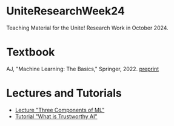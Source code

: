 # UniteResearchWeek24
Teaching Material for the Unite! Research Work in October 2024. 

# Textbook
AJ, "Machine Learning: The Basics," Springer, 2022. [preprint](https://mlbook.cs.aalto.fi) 

# Lectures and Tutorials 

* [Lecture "Three Components of ML"](https://youtu.be/WSrTDOjK7gk?si=x_59kUh0EWebbeSK)
* [Tutorial "What is Trustworthy AI"](https://youtu.be/V7kWAZ-dV0w?si=gYFhFzg71vbFqPhJ)

